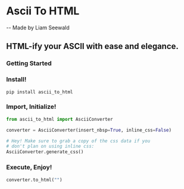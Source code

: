 # Ascii To HTML

-- Made by Liam Seewald

## HTML-ify your ASCII with ease and elegance.


### Getting Started


### Install!

```commandline
pip install ascii_to_html
```

### Import, Initialize!
```python
from ascii_to_html import AsciiConverter

converter = AsciiConverter(insert_nbsp=True, inline_css=False)

# Hey! Make sure to grab a copy of the css data if you
# don't plan on using inline css: 
AsciiConverter.generate_css()
```

### Execute, Enjoy!
```python
converter.to_html("")
```
